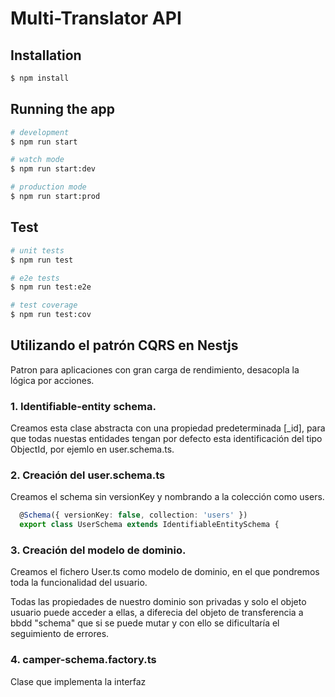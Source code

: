 # Multi-Translator API

## Installation

```bash
$ npm install
```

## Running the app

```bash
# development
$ npm run start

# watch mode
$ npm run start:dev

# production mode
$ npm run start:prod
```

## Test

```bash
# unit tests
$ npm run test

# e2e tests
$ npm run test:e2e

# test coverage
$ npm run test:cov
```
## Utilizando el patrón CQRS en Nestjs
Patron para aplicaciones con gran carga de rendimiento, desacopla la lógica por acciones.

### 1. Identifiable-entity schema.
Creamos esta clase abstracta con una propiedad predeterminada [_id], para que todas nuestas entidades tengan por defecto esta identificación del tipo ObjectId, por ejemlo en user.schema.ts.

### 2. Creación del user.schema.ts
Creamos el schema sin versionKey y nombrando a la colección como users.
```ts
  @Schema({ versionKey: false, collection: 'users' })
  export class UserSchema extends IdentifiableEntitySchema {
```

### 3. Creación del modelo de dominio.
Creamos el fichero User.ts como modelo de dominio, en el que pondremos toda la funcionalidad del usuario.

Todas las propiedades de nuestro dominio son privadas y solo el objeto usuario puede acceder a ellas, a diferecia del objeto de transferencia a bbdd "schema" que si se puede mutar y con ello se dificultaría el seguimiento de errores.

### 4. camper-schema.factory.ts
Clase que implementa la interfaz